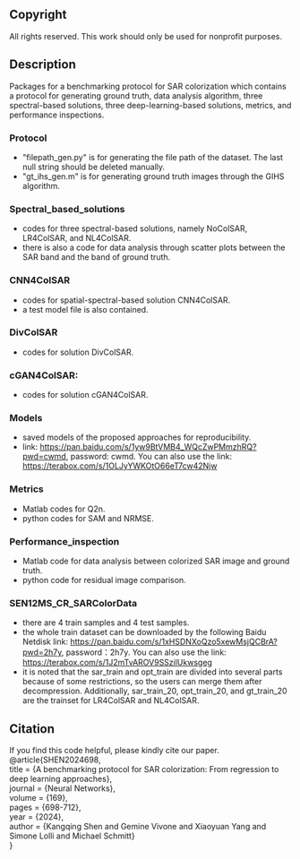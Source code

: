 ## Copyright
All rights reserved. This work should only be used for nonprofit purposes.

## Description
Packages for a benchmarking protocol for SAR colorization which contains a protocol for generating ground truth, data analysis algorithm, three spectral-based solutions, three deep-learning-based solutions, metrics, and performance inspections.

### Protocol
* "filepath_gen.py" is for generating the file path of the dataset. The last null string should be deleted manually.
* "gt_ihs_gen.m" is for generating ground truth images through the GIHS algorithm.

### Spectral_based_solutions
* codes for three spectral-based solutions, namely NoColSAR, LR4ColSAR, and NL4ColSAR.
* there is also a code for data analysis through scatter plots between the SAR band and the band of ground truth.

### CNN4ColSAR
* codes for spatial-spectral-based solution CNN4ColSAR.
* a test model file is also contained.

### DivColSAR
* codes for solution DivColSAR.

### cGAN4ColSAR:
* codes for solution cGAN4ColSAR.

### Models
* saved models of the proposed approaches for reproducibility.
* link: https://pan.baidu.com/s/1yw9BtVMB4_WQcZwPMmzhRQ?pwd=cwmd, password: cwmd. You can also use the link: https://terabox.com/s/1OLJyYWKOtO66eT7cw42Njw

### Metrics
* Matlab codes for Q2n.
* python codes for SAM and NRMSE.

### Performance_inspection
* Matlab code for data analysis between colorized SAR image and ground truth.
* python code for residual image comparison.

### SEN12MS_CR_SARColorData
* there are 4 train samples and 4 test samples.
* the whole train dataset can be downloaded by the following Baidu Netdisk link: https://pan.baidu.com/s/1xHSDNXoQzo5xewMsjQCBrA?pwd=2h7y, password：2h7y. You can also use the link: https://terabox.com/s/1J2mTvAROV9SSzilUkwsgeg
* it is noted that the sar_train and opt_train are divided into several parts because of some restrictions, so the users can merge them after decompression. Additionally, sar_train_20, opt_train_20, and gt_train_20 are the trainset for LR4ColSAR and NL4ColSAR.

## Citation
If you find this code helpful, please kindly cite our paper.  
@article{SHEN2024698,  
title = {A benchmarking protocol for SAR colorization: From regression to deep learning approaches},  
journal = {Neural Networks},  
volume = {169},  
pages = {698-712},  
year = {2024},  
author = {Kangqing Shen and Gemine Vivone and Xiaoyuan Yang and Simone Lolli and Michael Schmitt}  
}
